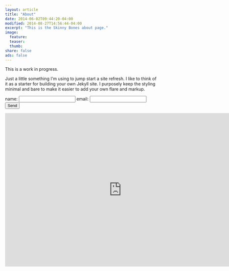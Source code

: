 ```yaml
---
layout: article
title: "About"
date: 2014-06-02T09:44:20-04:00
modified: 2014-08-27T14:56:44-04:00
excerpt: "This is the Skinny Bones about page."
image:
  feature:
  teaser:
  thumb:
share: false
ads: false
---
```


This is a work in progress.

Just a little something I'm using to jump start a site refresh. I like to think of it as a starter for building your own Jekyll site. I purposely keep the styling minimal and bare to make it easier to add your own flare and markup.

<form action="//formspree.io/info@eliteconceptsbychip.com"
      method="POST">
    name: <input type="text" name="name">
    email: <input type="email" name="_replyto">
    <input type="submit" value="Send">
</form>

<iframe src="https://docs.google.com/forms/d/1O_2-Wik58AC9qNxaXm4WxcWbVaI8wOWrLzBXZR-2FjU/viewform?embedded=true" width="760" height="500" frameborder="0" marginheight="0" marginwidth="0">Loading...</iframe>
